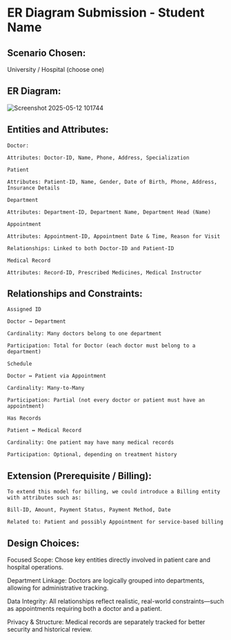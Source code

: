 # ER Diagram Submission - Student Name

## Scenario Chosen:
University / Hospital (choose one)

## ER Diagram:
![Screenshot 2025-05-12 101744](https://github.com/user-attachments/assets/57741ef8-de51-41a3-8205-93ae3583ef00)


## Entities and Attributes:
```
Doctor:

Attributes: Doctor-ID, Name, Phone, Address, Specialization

Patient

Attributes: Patient-ID, Name, Gender, Date of Birth, Phone, Address, Insurance Details

Department

Attributes: Department-ID, Department Name, Department Head (Name)

Appointment

Attributes: Appointment-ID, Appointment Date & Time, Reason for Visit

Relationships: Linked to both Doctor-ID and Patient-ID

Medical Record

Attributes: Record-ID, Prescribed Medicines, Medical Instructor
```


## Relationships and Constraints:
```
Assigned ID

Doctor → Department

Cardinality: Many doctors belong to one department

Participation: Total for Doctor (each doctor must belong to a department)

Schedule

Doctor ↔ Patient via Appointment

Cardinality: Many-to-Many

Participation: Partial (not every doctor or patient must have an appointment)

Has Records

Patient ↔ Medical Record

Cardinality: One patient may have many medical records

Participation: Optional, depending on treatment history
```

## Extension (Prerequisite / Billing):
```
To extend this model for billing, we could introduce a Billing entity with attributes such as:

Bill-ID, Amount, Payment Status, Payment Method, Date

Related to: Patient and possibly Appointment for service-based billing
```

## Design Choices:
Focused Scope: Chose key entities directly involved in patient care and hospital operations.

Department Linkage: Doctors are logically grouped into departments, allowing for administrative tracking.

Data Integrity: All relationships reflect realistic, real-world constraints—such as appointments requiring both a doctor and a patient.

Privacy & Structure: Medical records are separately tracked for better security and historical review.
